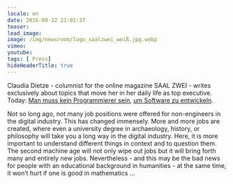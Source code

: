 ```yaml
---
locale: en
date: 2016-09-22 21:01:37
teaser: 
lead_image:
image: /img/newsroom/logo_saalzwei_weiß.jpg.webp
vimeo: 
youtube:
tags: [ Press]
hideHeaderTitle: true
---
```


Claudia Dietze - columnist for the online magazine SAAL ZWEI - writes exclusively about topics that move her in her daily life as top executive.
Today: [Man muss kein Programmierer sein](http://www.saalzwei.de/management-kolumne/artikel/?tx_ttnews%5Btt_news%5D=958&cHash=c99df7d430bd6cb977b52499b320d9e6), [um Software zu entwickeln](http://www.saalzwei.de/management-kolumne/artikel/?tx_ttnews%5Btt_news%5D=958&cHash=c99df7d430bd6cb977b52499b320d9e6).

Not so long ago, not many job positions were offered for non-engineers in the digital industry. This has changed immensely. More and more jobs are created, where even a university degree in archaeology, history, or philosophy will take you a long way in the digital industry. Here, it is more important to understand different things in context and to question them. The second machine age will not only wipe out jobs but it will bring forth many and entirely new jobs. Nevertheless - and this may be the bad news for people with an educational background in humanities - at the same time, it won’t hurt if one is good in mathematics … 



